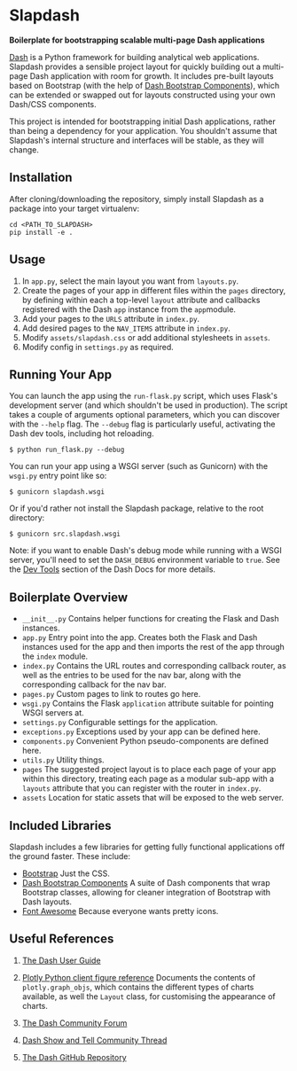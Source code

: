 # Slapdash

**Boilerplate for bootstrapping scalable multi-page Dash applications**

[Dash](https://plot.ly/dash) is a Python framework for building analytical web
applications. Slapdash provides a sensible project layout for quickly building
out a multi-page Dash application with room for growth. It includes pre-built
layouts based on Bootstrap (with the help of [Dash Bootstrap
Components](https://dash-bootstrap-components.opensource.asidatascience.com)),
which can be extended or swapped out for layouts constructed using your own
Dash/CSS components.

This project is intended for bootstrapping initial Dash applications, rather
than being a dependency for your application. You shouldn't assume that
Slapdash's internal structure and interfaces will be stable, as they will
change.


## Installation

After cloning/downloading the repository, simply install Slapdash as a package
into your target virtualenv:

    cd <PATH_TO_SLAPDASH>
    pip install -e .

## Usage

1. In `app.py`, select the main layout you want from `layouts.py`.
1. Create the pages of your app in different files within the `pages` directory,
   by defining within each a top-level `layout` attribute and callbacks registered
   with the Dash `app` instance from the `app`module.
1. Add your pages to the `URLS` attribute in `index.py`.
1. Add desired pages to the `NAV_ITEMS` attribute in `index.py`.
1. Modify `assets/slapdash.css` or add additional stylesheets in `assets`. 
1. Modify config in `settings.py` as required.


## Running Your App

You can launch the app using the `run-flask.py` script, which uses Flask's
development server (and which shouldn't be used in production). The script takes
a couple of arguments optional parameters, which you can discover with the
`--help` flag. The `--debug` flag is particularly useful, activating the Dash
dev tools, including hot reloading.

    $ python run_flask.py --debug

You can run your app using a WSGI server (such as Gunicorn) with the `wsgi.py`
entry point like so:

    $ gunicorn slapdash.wsgi

Or if you'd rather not install the Slapdash package, relative to the root directory: 

    $ gunicorn src.slapdash.wsgi

Note: if you want to enable Dash's debug mode while running with a WSGI server,
you'll need to set the `DASH_DEBUG` environment variable to `true`. See the [Dev
Tools](https://dash.plot.ly/devtools) section of the Dash Docs for more details.


## Boilerplate Overview

* `__init__.py` Contains helper functions for creating the Flask and Dash instances.
* `app.py` Entry point into the app. Creates both the Flask and Dash instances
  used for the app and then imports the rest of the app through the `index`
  module.
* `index.py` Contains the URL routes and corresponding callback router, as well
as the entries to be used for the nav bar, along with the corresponding callback
for the nav bar.
* `pages.py` Custom pages to link to routes go here.
* `wsgi.py` Contains the Flask `application` attribute suitable for pointing WSGI
  servers at.
* `settings.py` Configurable settings for the application. 
* `exceptions.py` Exceptions used by your app can be defined here.
* `components.py` Convenient Python pseudo-components are defined here.
* `utils.py` Utility things.
* `pages` The suggested project layout is to place each page of your app within
  this directory, treating each page as a modular sub-app with a `layouts`
  attribute that you can register with the router in `index.py`.
* `assets` Location for static assets that will be exposed to the web server. 


## Included Libraries

Slapdash includes a few libraries for getting fully functional applications off
the ground faster. These include:

* [Bootstrap](https://getbootstrap.com) Just the CSS.
* [Dash Bootstrap
  Components](https://dash-bootstrap-components.opensource.asidatascience.com/)
  A suite of Dash components that wrap Bootstrap classes, allowing for cleaner
  integration of Bootstrap with Dash layouts.
* [Font Awesome](http://fontawesome.io) Because everyone wants pretty icons.


## Useful References

1. [The Dash User Guide](https://plot.ly/dash)
   
2. [Plotly Python client figure reference](https://plot.ly/python/reference)
   Documents the contents of `plotly.graph_objs`, which contains the different
   types of charts available, as well the `Layout` class, for customising the
   appearance of charts.

3. [The Dash Community Forum](https://community.plot.ly/c/dash)

4. [Dash Show and Tell Community Thread](https://community.plot.ly/t/show-and-tell-community-thread-tada)

4. [The Dash GitHub Repository](https://github.com/plotly/dash)
